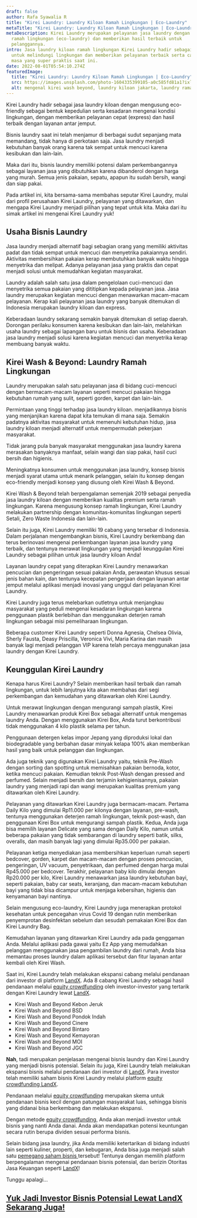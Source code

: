 ```yaml
---
draft: false
author: Rafa Syawalia R
title: "Kirei Laundry: Laundry Kiloan Ramah Lingkungan | Eco-Laundry"
metaTitle: "Kirei Laundry: Laundry Kiloan Ramah Lingkungan | Eco-Laundry"
metaDescription: Kirei Laundry merupakan pelayanan jasa laundry dengan konsep
  ramah lingkungan (eco-laundry) dan memberikan hasil terbaik untuk
  pelanggannya.
intro: Jasa laundry kiloan ramah lingkungan Kirei Laundry hadir sebagai solusi
  untuk melindungi lingkungan dan memberikan pelayanan terbaik serta canggih di
  masa yang super praktis saat ini.
date: 2022-08-01T05:54:10.274Z
featuredImage:
  title: "Kirei Laundry: Laundry Kiloan Ramah Lingkungan | Eco-Laundry"
  src: https://images.unsplash.com/photo-1604335399105-a0c585fd81a1?ixlib=rb-1.2.1&ixid=MnwxMjA3fDB8MHxwaG90by1wYWdlfHx8fGVufDB8fHx8&auto=format&fit=crop&w=2070&q=80
  alt: mengenal kirei wash beyond, laundry kiloan jakarta, laundry ramah lingkungan
---
```

Kirei Laundry hadir sebagai jasa laundry kiloan dengan mengusung eco-friendly sebagai bentuk kepedulian serta kesadaran mengenai kondisi lingkungan, dengan memberikan pelayanan cepat (express) dan hasil terbaik dengan layanan antar jemput.

Bisnis laundry saat ini telah menjamur di berbagai sudut sepanjang mata memandang, tidak hanya di perkotaan saja. Jasa laundry menjadi kebutuhan banyak orang karena tak sempat untuk mencuci karena kesibukan dan lain-lain.

Maka dari itu, bisnis laundry memiliki potensi dalam perkembangannya sebagai layanan jasa yang dibutuhkan karena dibanderol dengan harga yang murah. Semua jenis pakaian, sepatu, apapun itu sudah bersih, wangi dan siap pakai. 

Pada artikel ini, kita bersama-sama membahas seputar Kirei Laundry, mulai dari profil perusahaan Kirei Laundry, pelayanan yang ditawarkan, dan mengapa Kirei Laundry menjadi pilihan yang tepat untuk kita. Maka dari itu simak artikel ini mengenai Kirei Laundry yuk!

## Usaha Bisnis Laundry

Jasa laundry menjadi alternatif bagi sebagian orang yang memiliki aktivitas padat dan tidak sempat untuk mencuci dan menyetrika pakaiannya sendiri. Aktivitas membersihkan pakaian kerap membutuhkan banyak waktu hingga menyetrika dan melipat. Adanya pelayanan jasa yang praktis dan cepat menjadi solusi untuk memudahkan kegiatan masyarakat.

Laundry adalah salah satu jasa dalam pengelolaan cuci-mencuci dan menyetrika semua pakaian yang dititipkan kepada pelayanan jasa. Jasa laundry merupakan kegiatan mencuci dengan menawarkan macam-macam pelayanan. Kerap kali pelayanan jasa laundry yang banyak ditemukan di Indonesia merupakan laundry kiloan dan express.  

Keberadaan laundry sekarang semakin banyak ditemukan di setiap daerah. Dorongan perilaku konsumen karena kesibukan dan lain-lain, melahirkan usaha laundry sebagai lapangan baru untuk bisnis dan usaha. Keberadaan jasa laundry menjadi solusi karena kegiatan mencuci dan menyetrika kerap membuang banyak waktu.

## Kirei Wash & Beyond: Laundry Ramah Lingkungan

Laundry merupakan salah satu pelayanan jasa di bidang cuci-mencuci dengan bermacam-macam layanan seperti mencuci pakaian hingga kebutuhan rumah yang sulit, seperti gorden, karpet dan lain-lain. 

Permintaan yang tinggi terhadap jasa laundry kiloan. menjadikannya bisnis yang menjanjikan karena dapat kita temukan di mana saja. Semakin padatnya aktivitas masyarakat untuk memenuhi kebutuhan hidup, jasa laundry kiloan menjadi alternatif untuk mempermudah pekerjaan masyarakat.

Tidak jarang pula banyak masyarakat menggunakan jasa laundry karena merasakan banyaknya manfaat, selain wangi dan siap pakai, hasil cuci bersih dan higienis. 

Meningkatnya konsumen untuk menggunakan jasa laundry, konsep bisnis menjadi syarat utama untuk menarik pelanggan, selain itu konsep dengan eco-friendly menjadi konsep yang diusung oleh Kirei Wash & Beyond.

Kirei Wash & Beyond telah berpengalaman semenjak 2019 sebagai penyedia jasa laundry kiloan dengan memberikan kualitas premium serta ramah lingkungan. Karena mengusung konsep ramah lingkungan, Kirei Laundry melakukan partnership dengan komunitas-komunitas lingkungan seperti Setali, Zero Waste Indonesia dan lain-lain.

Selain itu juga, Kirei Laundry memiliki 19 cabang yang tersebar di Indonesia. Dalam perjalanan mengembangkan bisnis, Kirei Laundry berkembang dan terus berinovasi mengenai perkembangan layanan jasa laundry yang terbaik, dan tentunya merawat lingkungan yang menjadi keunggulan Kirei Laundry sebagai pilihan untuk jasa laundry kiloan Anda!

Layanan laundry cepat yang diterapkan Kirei Laundry menawarkan pencucian dan pengeringan sesuai pakaian Anda, perawatan khusus sesuai jenis bahan kain, dan tentunya kecepatan pengerjaan dengan layanan antar jemput melalui aplikasi menjadi inovasi yang unggul dari pelayanan Kirei Laundry.

Kirei Laundry juga terus melebarkan outletnya untuk menjangkau masyarakat yang peduli mengenai kesadaran lingkungan karena penggunaan plastik berlebihan dan menggunakan deterjen ramah lingkungan sebagai misi pemeliharaan lingkungan.

Beberapa customer Kirei Laundry seperti Donna Agnesia, Chelsea Olivia, Sherly Fausta, Deasy Priscilla, Veronica Vivi, Maria Karina dan masih banyak lagi menjadi pelanggan VIP karena telah percaya menggunakan jasa laundry dengan Kirei Laundry.

## Keunggulan Kirei Laundry

Kenapa harus Kirei Laundry? Selain memberikan hasil terbaik dan ramah lingkungan, untuk lebih lanjutnya kita akan membahas dari segi perkembangan dan kemudahan yang ditawarkan oleh Kirei Laundry.

Untuk merawat lingkungan dengan mengurangi sampah plastik, Kirei Laundry menawarkan produk Kirei Box sebagai alternatif untuk mengemas laundry Anda. Dengan menggunakan Kirei Box, Anda turut berkontribusi tidak menggunakan 4 kilo plastik selama per tahun.

Penggunaan detergen kelas impor Jepang yang diproduksi lokal dan biodegradable yang berbahan dasar minyak kelapa 100% akan memberikan hasil yang baik untuk pelanggan dan lingkungan. 

Ada juga teknik yang digunakan Kirei Laundry yaitu, teknik Pre-Wash dengan sorting dan spotting untuk memisahkan pakaian bernoda, kotor, ketika mencuci pakaian. Kemudian teknik Post-Wash dengan pressed and perfumed. Selain menjadi bersih dan terjamin kehigienisannya, pakaian laundry yang menjadi rapi dan wangi merupakan kualitas premium yang ditawarkan oleh Kirei Laundry.

Pelayanan yang ditawarkan Kirei Laundry juga bermacam-macam. Pertama Daily Kilo yang dimulai Rp11.000 per kilonya dengan layanan, pre-wash, tentunya menggunakan deterjen ramah lingkungan, teknik post-wash, dan penggunaan Kirei Box untuk mengurangi sampah plastik. Kedua, Anda juga bisa memilih layanan Delicate yang sama dengan Daily Kilo, namun untuk beberapa pakaian yang tidak sembarangan di laundry seperti batik, silks, overalls, dan masih banyak lagi yang dimulai Rp35.000 per pakaian.

Pelayanan ketiga menyediakan jasa membersihkan keperluan rumah seperti bedcover, gorden, karpet dan macam-macam dengan proses pencucian, pengeringan, UV vacuum, penyetrikaan, dan perfumed dengan harga mulai Rp45.000 per bedcover. Terakhir, pelayanan baby kilo dimulai dengan Rp20.000 per kilo, Kirei Laundry menawarkan jasa laundry kebutuhan bayi, seperti pakaian, baby car seats, keranjang, dan macam-macam kebutuhan bayi yang tidak bisa dicampur untuk menjaga kebersihan, higienis dan kenyamanan bayi nantinya.

Selain mengusung eco-laundry, Kirei Laundry juga menerapkan protokol kesehatan untuk pencegahan virus Covid 19 dengan rutin memberikan penyemprotan desinfektan sebelum dan sesudah pemakaian Kirei Box dan Kirei Laundry Bag.

Kemudahan layanan yang ditawarkan Kirei Laundry ada pada genggaman Anda. Melalui aplikasi pada gawai yaitu Ez App yang memudahkan pelanggan menggunakan jasa pengambilan laundry dari rumah, Anda bisa memantau proses laundry dalam aplikasi tersebut dan fitur layanan antar kembali oleh Kirei Wash.

Saat ini, Kirei Laundry telah melakukan ekspansi cabang melalui pendanaan dari investor di platform [LandX](https://landx.id/project/?utm_source=Blog&utm_medium=organic+keyword&utm_campaign=blog&utm_id=Blog). Ada 8 cabang Kirei Laundry sebagai hasil pendanaan melalui [equity crowdfunding](https://landx.id/project/?utm_source=Blog&utm_medium=organic+keyword&utm_campaign=blog&utm_id=Blog) oleh investor-investor yang tertarik dengan Kirei Laundry lewat [LandX](https://landx.id/project/?utm_source=Blog&utm_medium=organic+keyword&utm_campaign=blog&utm_id=Blog). 

* Kirei Wash and Beyond Kebon Jeruk
* Kirei Wash and Beyond BSD
* Kirei Wash and Beyond Pondok Indah
* Kirei Wash and Beyond Cinere
* Kirei Wash and Beyond Bintaro
* Kirei Wash and Beyond Kemayoran
* Kirei Wash and Beyond MOI
* Kirei Wash and Beyond JGC

**Nah**, tadi merupakan penjelasan mengenai bisnis laundry dan Kirei Laundry yang menjadi bisnis potensial. Selain itu juga, Kirei Laundry telah melakukan ekspansi bisnis melalui pendanaan dari investor di [LandX](https://landx.id/project/?utm_source=Blog&utm_medium=organic+keyword&utm_campaign=blog&utm_id=Blog). Para investor telah memiliki saham bisnis Kirei Laundry melalui platform [equity crowdfunding LandX](https://landx.id/project/?utm_source=Blog&utm_medium=organic+keyword&utm_campaign=blog&utm_id=Blog).

Pendanaan melalui [equity crowdfunding](https://landx.id/project/?utm_source=Blog&utm_medium=organic+keyword&utm_campaign=blog&utm_id=Blog) merupakan skema untuk pendanaan bisnis kecil dengan patungan masyarakat luas, sehingga bisnis yang didanai bisa berkembang dan melakukan ekspansi. 

Dengan metode [equity crowdfunding](https://landx.id/project/?utm_source=Blog&utm_medium=organic+keyword&utm_campaign=blog&utm_id=Blog), Anda akan menjadi investor untuk bisnis yang nanti Anda danai. Anda akan mendapatkan potensi keuntungan secara rutin berupa dividen sesuai performa bisnis.

Selain bidang jasa laundry, jika Anda memiliki ketertarikan di bidang industri lain seperti kuliner, properti, dan kebugaran, Anda bisa juga menjadi salah satu [pemegang saham bisnis ](https://landx.id/project/?utm_source=Blog&utm_medium=organic+keyword&utm_campaign=blog&utm_id=Blog)tersebut! Tentunya dengan memilih platform berpengalaman mengenai pendanaan bisnis potensial, dan berizin Otoritas Jasa Keuangan seperti [LandX](https://landx.id/project/?utm_source=Blog&utm_medium=organic+keyword&utm_campaign=blog&utm_id=Blog)!

Tunggu apalagi…

## [Yuk Jadi Investor Bisnis Potensial Lewat LandX Sekarang Juga!](https://landx.id/project/?utm_source=Blog&utm_medium=organic+keyword&utm_campaign=blog&utm_id=Blog)